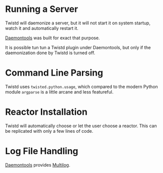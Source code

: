 # Running a Server

Twistd will daemonize a server, but it will not start it on system startup, watch it and automatically restart it.

[Daemontools](http://cr.yp.to/daemontools.html) was built for exact that purpose.

It is possible tun tun a Twistd plugin under Daemontools, but only if the daemonization done by Twistd is turned off.

# Command Line Parsing

Twistd uses `twisted.python.usage`, which compared to the modern Python module `argparse` is a little arcane and less featureful.

# Reactor Installation

Twistd will automatically choose or let the user choose a reactor. This can be replicated with only a few lines of code.

# Log File Handling

[Daemontools](http://cr.yp.to/daemontools.html) provides [Multilog](http://cr.yp.to/daemontools/multilog.html).

